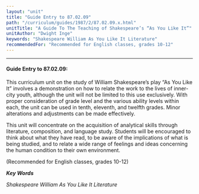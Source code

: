 ```yaml
---
layout: "unit"
title: "Guide Entry to 87.02.09"
path: "/curriculum/guides/1987/2/87.02.09.x.html"
unitTitle: "A Guide To The Teaching of Shakespeare’s “As You Like It”"
unitAuthor: "Dwight Inge"
keywords: "Shakespeare William As You Like It Literature"
recommendedFor: "Recommended for English classes, grades 10-12"
---
```

<body>
<hr/>
 <h4>
  Guide Entry to 87.02.09:
 </h4>
 This curriculum unit on the study of William Shakespeare’s play “As You Like It” involves a demonstration on how to relate the work to the lives of inner-city youth, although the unit will not be limited to this use exclusively. With proper consideration of grade level and the various ability levels within each, the unit can be used in tenth, eleventh, and twelfth grades. Minor alterations and adjustments can be made effectively.
 <p>
  This unit will concentrate on the acquisition of analytical skills through literature, composition, and language study. Students will be encouraged to think about what they have read, to be aware of the implications of what is being studied, and to relate a wide range of feelings and ideas concerning the human condition to their own environment.
 </p>
 <p>
  (Recommended for English classes, grades 10-12)
 </p>
<p>
  <b>
   <i>
    Key Words
   </i>
  </b>
  <br/>
 </p>
 <p>
  <i>
   Shakespeare William As You Like It Literature
  </i>
 </p>

</body>